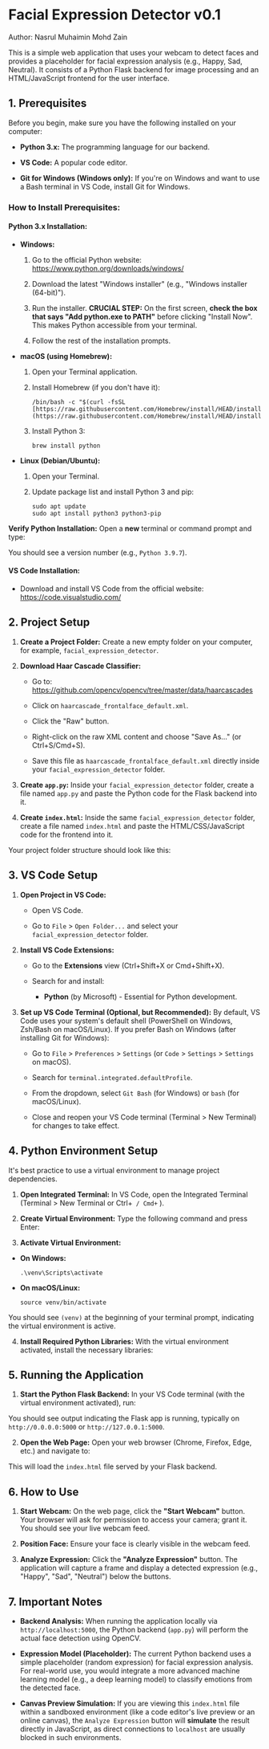 # Facial Expression Detector v0.1

Author: Nasrul Muhaimin Mohd Zain

This is a simple web application that uses your webcam to detect faces and provides a placeholder for facial expression analysis (e.g., Happy, Sad, Neutral). It consists of a Python Flask backend for image processing and an HTML/JavaScript frontend for the user interface.

## 1. Prerequisites

Before you begin, make sure you have the following installed on your computer:

* **Python 3.x:** The programming language for our backend.

* **VS Code:** A popular code editor.

* **Git for Windows (Windows only):** If you're on Windows and want to use a Bash terminal in VS Code, install Git for Windows.

### How to Install Prerequisites:

#### **Python 3.x Installation:**

* **Windows:**

  1. Go to the official Python website: <https://www.python.org/downloads/windows/>

  2. Download the latest "Windows installer" (e.g., "Windows installer (64-bit)").

  3. Run the installer. **CRUCIAL STEP:** On the first screen, **check the box that says "Add python.exe to PATH"** before clicking "Install Now". This makes Python accessible from your terminal.

  4. Follow the rest of the installation prompts.

* **macOS (using Homebrew):**

  1. Open your Terminal application.

  2. Install Homebrew (if you don't have it):

     ```
     /bin/bash -c "$(curl -fsSL [https://raw.githubusercontent.com/Homebrew/install/HEAD/install.sh](https://raw.githubusercontent.com/Homebrew/install/HEAD/install.sh))"
     
     ```

  3. Install Python 3:

     ```
     brew install python
     
     ```

* **Linux (Debian/Ubuntu):**

  1. Open your Terminal.

  2. Update package list and install Python 3 and pip:

     ```
     sudo apt update
     sudo apt install python3 python3-pip
     
     ```

**Verify Python Installation:**
Open a **new** terminal or command prompt and type:

You should see a version number (e.g., `Python 3.9.7`).

#### **VS Code Installation:**

* Download and install VS Code from the official website: <https://code.visualstudio.com/>

## 2. Project Setup

1. **Create a Project Folder:**
   Create a new empty folder on your computer, for example, `facial_expression_detector`.

2. **Download Haar Cascade Classifier:**

   * Go to: <https://github.com/opencv/opencv/tree/master/data/haarcascades>

   * Click on `haarcascade_frontalface_default.xml`.

   * Click the "Raw" button.

   * Right-click on the raw XML content and choose "Save As..." (or Ctrl+S/Cmd+S).

   * Save this file as `haarcascade_frontalface_default.xml` directly inside your `facial_expression_detector` folder.

3. **Create `app.py`:**
   Inside your `facial_expression_detector` folder, create a file named `app.py` and paste the Python code for the Flask backend into it.

4. **Create `index.html`:**
   Inside the same `facial_expression_detector` folder, create a file named `index.html` and paste the HTML/CSS/JavaScript code for the frontend into it.

Your project folder structure should look like this:

## 3. VS Code Setup

1. **Open Project in VS Code:**

   * Open VS Code.

   * Go to `File` > `Open Folder...` and select your `facial_expression_detector` folder.

2. **Install VS Code Extensions:**

   * Go to the **Extensions** view (Ctrl+Shift+X or Cmd+Shift+X).

   * Search for and install:

     * **Python** (by Microsoft) - Essential for Python development.

3. **Set up VS Code Terminal (Optional, but Recommended):**
   By default, VS Code uses your system's default shell (PowerShell on Windows, Zsh/Bash on macOS/Linux). If you prefer Bash on Windows (after installing Git for Windows):

   * Go to `File` > `Preferences` > `Settings` (or `Code` > `Settings` > `Settings` on macOS).

   * Search for `terminal.integrated.defaultProfile`.

   * From the dropdown, select `Git Bash` (for Windows) or `bash` (for macOS/Linux).

   * Close and reopen your VS Code terminal (Terminal > New Terminal) for changes to take effect.

## 4. Python Environment Setup

It's best practice to use a virtual environment to manage project dependencies.

1. **Open Integrated Terminal:**
   In VS Code, open the Integrated Terminal (Terminal > New Terminal or Ctrl+` / Cmd+` ).

2. **Create Virtual Environment:**
   Type the following command and press Enter:


3. **Activate Virtual Environment:**

* **On Windows:**

  ```
  .\venv\Scripts\activate
  
  ```

* **On macOS/Linux:**

  ```
  source venv/bin/activate
  
  ```

You should see `(venv)` at the beginning of your terminal prompt, indicating the virtual environment is active.

4. **Install Required Python Libraries:**
With the virtual environment activated, install the necessary libraries:

## 5. Running the Application

1. **Start the Python Flask Backend:**
In your VS Code terminal (with the virtual environment activated), run:

You should see output indicating the Flask app is running, typically on `http://0.0.0.0:5000` or `http://127.0.0.1:5000`.

2. **Open the Web Page:**
Open your web browser (Chrome, Firefox, Edge, etc.) and navigate to:


This will load the `index.html` file served by your Flask backend.

## 6. How to Use

1. **Start Webcam:** On the web page, click the **"Start Webcam"** button. Your browser will ask for permission to access your camera; grant it. You should see your live webcam feed.

2. **Position Face:** Ensure your face is clearly visible in the webcam feed.

3. **Analyze Expression:** Click the **"Analyze Expression"** button. The application will capture a frame and display a detected expression (e.g., "Happy", "Sad", "Neutral") below the buttons.

## 7. Important Notes

* **Backend Analysis:** When running the application locally via `http://localhost:5000`, the Python backend (`app.py`) will perform the actual face detection using OpenCV.

* **Expression Model (Placeholder):** The current Python backend uses a simple placeholder (random expression) for facial expression analysis. For real-world use, you would integrate a more advanced machine learning model (e.g., a deep learning model) to classify emotions from the detected face.

* **Canvas Preview Simulation:** If you are viewing this `index.html` file within a sandboxed environment (like a code editor's live preview or an online canvas), the `Analyze Expression` button will **simulate** the result directly in JavaScript, as direct connections to `localhost` are usually blocked in such environments.
